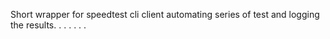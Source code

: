 Short wrapper for speedtest cli client automating series of test and logging the results.
.
.
.
.
.
.
